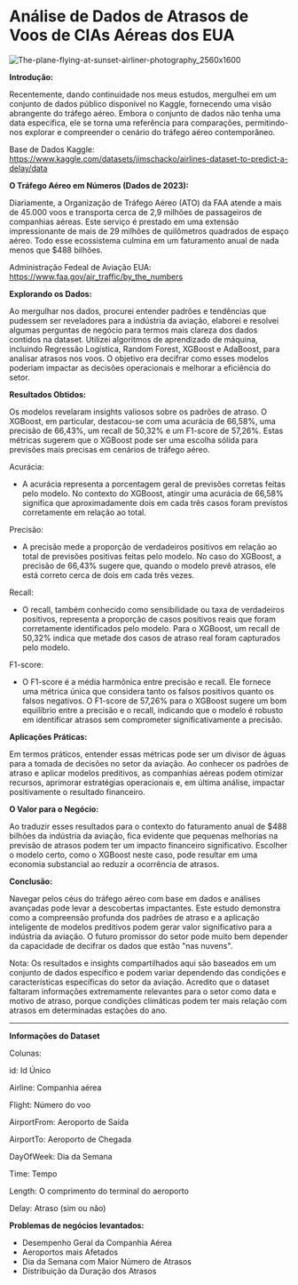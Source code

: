# Análise de Dados de Atrasos de Voos de CIAs Aéreas dos EUA 

![The-plane-flying-at-sunset-airliner-photography_2560x1600](https://github.com/perigor/AnalisePreditivaDelayAirlinesEUA/assets/133716998/603ec2ba-e696-4a7d-99b4-2e02546e7f54)


**Introdução:**

Recentemente, dando continuidade nos meus estudos, mergulhei em um conjunto de dados público disponível no Kaggle, fornecendo uma visão abrangente do tráfego aéreo. Embora o conjunto de dados não tenha uma data específica, ele se torna uma referência para comparações, permitindo-nos explorar e compreender o cenário do tráfego aéreo contemporâneo.

Base de Dados Kaggle: https://www.kaggle.com/datasets/jimschacko/airlines-dataset-to-predict-a-delay/data

**O Tráfego Aéreo em Números (Dados de 2023):**

Diariamente, a Organização de Tráfego Aéreo (ATO) da FAA atende a mais de 45.000 voos e transporta cerca de 2,9 milhões de passageiros de companhias aéreas. Este serviço é prestado em uma extensão impressionante de mais de 29 milhões de quilômetros quadrados de espaço aéreo. Todo esse ecossistema culmina em um faturamento anual de nada menos que $488 bilhões.

Administração Fedeal de Aviação EUA: https://www.faa.gov/air_traffic/by_the_numbers

**Explorando os Dados:**

Ao mergulhar nos dados, procurei entender padrões e tendências que pudessem ser reveladores para a indústria da aviação, elaborei e resolvei algumas perguntas de negócio para termos mais clareza dos dados contidos na dataset. Utilizei algoritmos de aprendizado de máquina, incluindo Regressão Logística, Random Forest, XGBoost e AdaBoost, para analisar atrasos nos voos. O objetivo era decifrar como esses modelos poderiam impactar as decisões operacionais e melhorar a eficiência do setor.

**Resultados Obtidos:**

Os modelos revelaram insights valiosos sobre os padrões de atraso. O XGBoost, em particular, destacou-se com uma acurácia de 66,58%, uma precisão de 66,43%, um recall de 50,32% e um F1-score de 57,26%. Estas métricas sugerem que o XGBoost pode ser uma escolha sólida para previsões mais precisas em cenários de tráfego aéreo.

Acurácia:

* A acurácia representa a porcentagem geral de previsões corretas feitas pelo modelo. No contexto do XGBoost, atingir uma acurácia de 66,58% significa que aproximadamente dois em cada três casos foram previstos corretamente em relação ao total.

Precisão:

* A precisão mede a proporção de verdadeiros positivos em relação ao total de previsões positivas feitas pelo modelo. No caso do XGBoost, a precisão de 66,43% sugere que, quando o modelo prevê atrasos, ele está correto cerca de dois em cada três vezes.

Recall:

* O recall, também conhecido como sensibilidade ou taxa de verdadeiros positivos, representa a proporção de casos positivos reais que foram corretamente identificados pelo modelo. Para o XGBoost, um recall de 50,32% indica que metade dos casos de atraso real foram capturados pelo modelo.

F1-score:

* O F1-score é a média harmônica entre precisão e recall. Ele fornece uma métrica única que considera tanto os falsos positivos quanto os falsos negativos. O F1-score de 57,26% para o XGBoost sugere um bom equilíbrio entre a precisão e o recall, indicando que o modelo é robusto em identificar atrasos sem comprometer significativamente a precisão.

**Aplicações Práticas:**

Em termos práticos, entender essas métricas pode ser um divisor de águas para a tomada de decisões no setor da aviação. Ao conhecer os padrões de atraso e aplicar modelos preditivos, as companhias aéreas podem otimizar recursos, aprimorar estratégias operacionais e, em última análise, impactar positivamente o resultado financeiro.

**O Valor para o Negócio:**

Ao traduzir esses resultados para o contexto do faturamento anual de $488 bilhões da indústria da aviação, fica evidente que pequenas melhorias na previsão de atrasos podem ter um impacto financeiro significativo. Escolher o modelo certo, como o XGBoost neste caso, pode resultar em uma economia substancial ao reduzir a ocorrência de atrasos.

**Conclusão:**

Navegar pelos céus do tráfego aéreo com base em dados e análises avançadas pode levar a descobertas impactantes. Este estudo demonstra como a compreensão profunda dos padrões de atraso e a aplicação inteligente de modelos preditivos podem gerar valor significativo para a indústria da aviação. O futuro promissor do setor pode muito bem depender da capacidade de decifrar os dados que estão "nas nuvens".

Nota: Os resultados e insights compartilhados aqui são baseados em um conjunto de dados específico e podem variar dependendo das condições e características específicas do setor da aviação. Acredito que o dataset faltaram informações extremamente relevantes para o setor como data e motivo de atraso, porque condições climáticas podem ter mais relação com atrasos em determinadas estações do ano.

---

**Informações do Dataset**

Colunas:

id: Id Único

Airline: Companhia aérea

Flight: Número do voo

AirportFrom: Aeroporto de Saída

AirportTo: Aeroporto de Chegada

DayOfWeek: Dia da Semana

Time: Tempo

Length: O comprimento do terminal do aeroporto

Delay: Atraso (sim ou não)

**Problemas de negócios levantados:**

* Desempenho Geral da Companhia Aérea
* Aeroportos mais Afetados
* Dia da Semana com Maior Número de Atrasos
* Distribuição da Duração dos Atrasos

